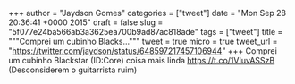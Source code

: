 
+++
author = "Jaydson Gomes"
categories = ["tweet"]
date = "Mon Sep 28 20:36:41 +0000 2015"
draft = false
slug = "5f077e24ba566ab3a3625ea700b9ad87ac818ade"
tags = ["tweet"]
title = """Comprei um cubinho Blacks..."""
tweet = true
micro = true
tweet_url = "https://twitter.com/jaydson/status/648597217457106944"
+++
Comprei um cubinho Blackstar (ID:Core) coisa mais linda https://t.co/1VIuvASSzB (Desconsiderem o guitarrista ruim)
